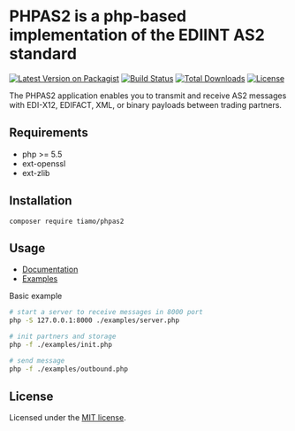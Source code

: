 # PHPAS2 is a php-based implementation of the EDIINT AS2 standard


[![Latest Version on Packagist](https://img.shields.io/packagist/v/tiamo/phpas2.svg?style=flat-square)](https://packagist.org/packages/tiamo/phpas2)
[![Build Status](https://travis-ci.org/tiamo/phpas2.svg?branch=master)](https://travis-ci.org/tiamo/phpas2)
[![Total Downloads](https://img.shields.io/packagist/dt/tiamo/phpas2.svg?style=flat-square)](https://packagist.org/packages/tiamo/phpas2)
[![License](https://poser.pugx.org/tiamo/phpas2/license)](https://packagist.org/packages/tiamo/phpas2)

The PHPAS2 application enables you to transmit and receive AS2 messages with 
EDI-X12, EDIFACT, XML, or binary payloads between trading partners.

## Requirements

* php >= 5.5
* ext-openssl
* ext-zlib

## Installation

```
composer require tiamo/phpas2
```

## Usage

* [Documentation](./docs/index.md)
* [Examples](./examples)

Basic example
```bash
# start a server to receive messages in 8000 port
php -S 127.0.0.1:8000 ./examples/server.php
```

```bash
# init partners and storage
php -f ./examples/init.php
```

```bash
# send message
php -f ./examples/outbound.php
```

## License

Licensed under the [MIT license](http://opensource.org/licenses/MIT).
